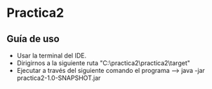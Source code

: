 # Practica2

## Guía de uso

- Usar la terminal del IDE.
- Dirigirnos a la siguiente ruta "C:\practica2\practica2\target"
- Ejecutar a través del siguiente comando el programa --> java -jar practica2-1.0-SNAPSHOT.jar
